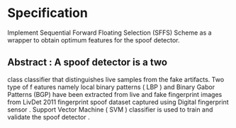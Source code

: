 # Specification
Implement Sequential Forward Floating Selection
(SFFS)
Scheme
as a 
wrapper 
to obtain optimum features for the spoof detector.


Abstract
: A spoof detector is a 
two
-
class
classifier that distinguishes live samples from the fake 
artifacts.
Two  type  of  f
eatures
namely  local  binary  patterns  (
LBP
)
and  Binary  Gabor  Patterns 
(BGP)
have been  extracted from live  and fake fingerprint images from  LivDet 2011 fingerprint 
spoof dataset
captured using 
Digital fingerprint sensor
.
Support Vector Machine
(
SVM
)
classifier 
is used to train and validate the spoof detector
.

